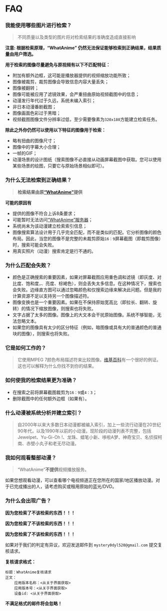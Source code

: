 # FAQ

### 我能使用哪些图片进行检索？

> 不同质量以及类型的图片将对检索结果的准确度造成直接影响

**注意: 根据检索原理，“WhatAnime” 仍然无法保证能够检索到正确结果，结果质量由用户筛选。**

**用于检索的图像尽量避免与原视频有以下不匹配特征：**

- 附加有额外边框，这可能是播放器提供的视频缩放功能所致；
- 图像被裁剪，裁剪图像会导致信息内容大量丢失；
- 图像被翻转；
- 图像可能被应用了滤镜效果，会严重扭曲原始视频截图中的信息；
- 动漫发行年代过于久远，系统未编入索引；
- 非日本动漫番剧截图；
- 图像画面色彩过于黑暗；
- 视频截图图像文件分辨率过低，至少需要像素为`320x180`方能建立检索任务。

**除此之外你仍然可以使用以下特征的图像用于检索：**

- 略有扭曲的图像尺寸；
- 图像中的字幕大小合理；
- 一帧的GIF；
- 动漫场景的设计图纸（搜索图像不必直接从动画屏幕截图中获取。您可以使用某些场景的绘图，只要它与原始场景相似即可）。

### 为什么无法检索到正确结果？

> **检索结果由原[“WhatAnime”](https://trace.moe)提供**

**可能的原因有**

- 提供的图像不符合上诉8条要求；
- 可能暂时无法访问[“WhatAnime”服务器](https://trace.moe)；
- 系统尚未为该动漫建立检索索引信息；
- 图像搜索算法设计用于几乎完全匹配，而不是类似的匹配。它分析图像的颜色布局。因此，当您的图像不是完整的未裁剪原始`16：9`屏幕截图（即裁剪图像）时，搜索可能会失败。
- 用真实照片（动漫）搜索肯定是行不通的。

### 为什么匹配会失败？
- 颜色是正确搜索的重要因素，如果对屏幕截图应用重色调和滤镜（即灰度、对比度、饱和度，、亮度、棕褐色），则会丢失太多信息。在这种情况下，搜索也会失败。边缘直方图可以通过忽略颜色和仅搜索边缘来解决此问题。但是我的计算资源不足以支持另一个图像描述符。
- 图像变换也是一个重要因素。如果在不保持原始宽高比（即拉长、翻转、旋转）的情况下缩放图像，则搜索也将失败。
- 文字占据了太多的图像。图像上的大文本会干扰原始图像。系统不够智能，无法忽略文本。
- 如果您的图像具有太少的区分特征（例如，暗图像或具有大的普通颜色的普通块的图像），则搜索也将失败。

### 它是如何工作的？

> 它使用MPEG 7颜色布局描述符来比较图像。[维基百科](https://en.wikipedia.org/wiki/Color_layout_descriptor)有一个很好的例证。这也可以解释为什么你找不到你的结果。

### 如何使我的检索结果更为准确？

- 在搜索之前将屏幕截图裁剪为`16：9`或`4：3`；
- 删除截图中的任何额外边框（如果有）。

### 什么动漫被系统分析并建立索引？

> 自2000年以来大多数日本动漫都被编入索引，加上一些流行动漫在20世纪90年代，以及1990年以前的小动漫。现阶段的动漫列表不完整，包括Jewelpet、Yu-Gi-Oh !、龙珠、蜡笔小新、哆啦A梦、神奇宝贝、名侦探柯南、赤壁小丸子和老无尽动漫。

### 我如何观看整部动漫？

> “WhatAnime”**不提供**视频播放服务。

如果您想观看动漫，可以查看哪个电视频道正在您所在的国家/地区播放动漫。对于已完成播出的人，请考虑购买或租用原始的蓝光/DVD。

### 为什么会出现广告？

**因为您检索了不该检索的东西！！！**

**因为您检索了不该检索的东西！！！**

**因为您检索了不该检索的东西！！！**

如果对于我们的判定有异议，欢迎发送邮件到 `mystery0dyl520@gmail.com` 提交复核请求。

**复核请求格式：**

```
标题：WhatAnime复核请求
正文：
    应用版本名称：<从关于界面获取>
    应用版本号：<从关于界面获取>
    设备id: <从关于界面获取>
```

**不满足格式的邮件将会忽略！**
